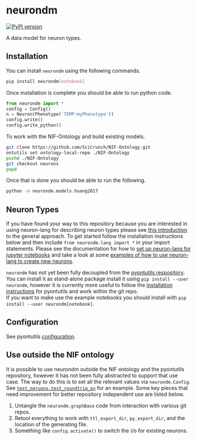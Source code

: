# neurondm
[![PyPI version](https://badge.fury.io/py/neurondm.svg)](https://pypi.org/project/neurondm/)

A data model for neuron types.

## Installation
You can install `neurondm` using the following commands.

```bash
pip install neurondm[notebook]
```

Once installation is complete you should be able to run python code.

```python
from neurondm import *
config = Config()
n = Neuron(Phenotype('TEMP:myPhenotype'))
config.write()
config.write_python()
```

To work with the NIF-Ontology and build existing models.

```bash
git clone https://github.com/SciCrunch/NIF-Ontology.git
ontutils set ontology-local-repo ./NIF-Ontology
pushd ./NIF-Ontology
git checkout neurons
popd
```

Once that is done you should be able to run the following.
```bash
python -m neurondm.models.huang2017
```

## Neuron Types
If you have found your way to this repository because you are interested in using
neuron-lang for describing neuron types please see
[this introduction](http://github.com/SciCrunch/NIF-Ontology/blob/master/docs/Neurons.md)
to the general approach.  To get started follow the installation instructions below and then
include `from neurondm.lang import *` in your import statements. Please see the documentation
for how to [set up neuron-lang for jupyter notebooks](docs/neurons_notebook.md) and
take a look at some [examples of how to use neuron-lang to create new neurons](./docs/NeuronLangExample.ipynb).

`neurondm` has not yet been fully decoupled from the [pyontutils respository](https://github.com/tgbugs/pyontutils).
You can install it as stand-alone package install it using `pip install --user neurondm`,
however it is currently more useful to follow the [installation instructions](https://github.com/tgbugs/pyontutils/#installation)
for pyontutils and work within the git repo.  
If you want to make use the example notebooks you should install with
`pip install --user neurondm[notebook]`.

## Configuration
See pyontutils [configuration](https://github.com/tgbugs/pyontutils/#configuration).

## Use outside the NIF ontology
It is possible to use neurondm outside the NIF ontology and the pyontutils repository,
however it has not been fully abstracted to support that use case. The way to do this is
to set all the relevant values via `neurondm.Config`. See
[`test_neruons.test_roundtrip_py`](https://github.com/tgbugs/pyontutils/blob/1805879322922b3f5e78d1abcb4b6642e22c204d/neurondm/test/test_neurons.py#L55)
for an example.
Some key pieces that need improvement for better repository independent use are listed below.
1. Untangle the `neurondm.graphBase` code from interaction with various git repos.
2. Retool everything to work with `ttl_export_dir`, `py_export_dir`,
and the location of the generating file.
3. Something like `config.activate()` to switch the i/o for existing neurons.
